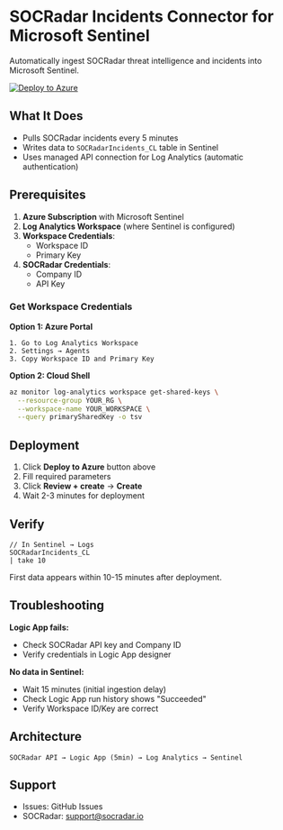 # SOCRadar Incidents Connector for Microsoft Sentinel

Automatically ingest SOCRadar threat intelligence and incidents into Microsoft Sentinel.

[![Deploy to Azure](https://aka.ms/deploytoazurebutton)](https://portal.azure.com/#create/Microsoft.Template/uri/https%3A%2F%2Fraw.githubusercontent.com%2Forcunsami%2Fsocradar-sentinel-connector%2Fmaster%2Ftemplate.json)

## What It Does

- Pulls SOCRadar incidents every 5 minutes
- Writes data to `SOCRadarIncidents_CL` table in Sentinel
- Uses managed API connection for Log Analytics (automatic authentication)

## Prerequisites

1. **Azure Subscription** with Microsoft Sentinel
2. **Log Analytics Workspace** (where Sentinel is configured)
3. **Workspace Credentials**:
   - Workspace ID
   - Primary Key
4. **SOCRadar Credentials**:
   - Company ID
   - API Key

### Get Workspace Credentials

**Option 1: Azure Portal**

```
1. Go to Log Analytics Workspace
2. Settings → Agents
3. Copy Workspace ID and Primary Key
```

**Option 2: Cloud Shell**

```bash
az monitor log-analytics workspace get-shared-keys \
  --resource-group YOUR_RG \
  --workspace-name YOUR_WORKSPACE \
  --query primarySharedKey -o tsv
```

## Deployment

1. Click **Deploy to Azure** button above
2. Fill required parameters
3. Click **Review + create** → **Create**
4. Wait 2-3 minutes for deployment

## Verify

```kusto
// In Sentinel → Logs
SOCRadarIncidents_CL
| take 10
```

First data appears within 10-15 minutes after deployment.

## Troubleshooting

**Logic App fails:**

- Check SOCRadar API key and Company ID
- Verify credentials in Logic App designer

**No data in Sentinel:**

- Wait 15 minutes (initial ingestion delay)
- Check Logic App run history shows "Succeeded"
- Verify Workspace ID/Key are correct

## Architecture

```
SOCRadar API → Logic App (5min) → Log Analytics → Sentinel
```

## Support

- Issues: GitHub Issues
- SOCRadar: support@socradar.io
